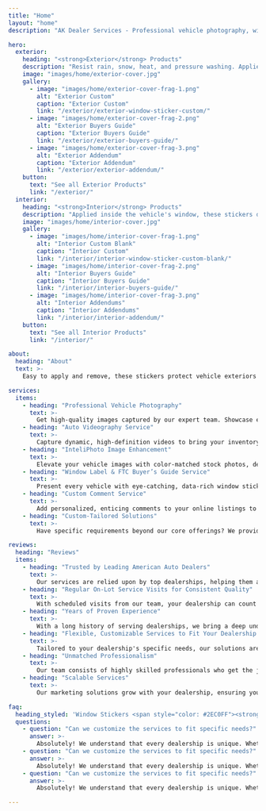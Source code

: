 ```yaml
---
title: "Home"
layout: "home"
description: "AK Dealer Services - Professional vehicle photography, window labels, videography, and more for auto dealerships."

hero:
  exterior:
    heading: "<strong>Exterior</strong> Products"
    description: "Resist rain, snow, heat, and pressure washing. Applied outside windows, they stay clear, peel off without damaging tint, and boost your lot's professional look."
    image: "images/home/exterior-cover.jpg"
    gallery:
      - image: "images/home/exterior-cover-frag-1.png"
        alt: "Exterior Custom"
        caption: "Exterior Custom"
        link: "/exterior/exterior-window-sticker-custom/"
      - image: "images/home/exterior-cover-frag-2.png"
        alt: "Exterior Buyers Guide"
        caption: "Exterior Buyers Guide"
        link: "/exterior/exterior-buyers-guide/"
      - image: "images/home/exterior-cover-frag-3.png"
        alt: "Exterior Addendum"
        caption: "Exterior Addendum"
        link: "/exterior/exterior-addendum/"
    button:
      text: "See all Exterior Products"
      link: "/exterior/"
  interior:
    heading: "<strong>Interior</strong> Products"
    description: "Applied inside the vehicle's window, these stickers deliver a clean, professional look. Ideal for standard conditions and provide clear visibility from outside."
    image: "images/home/interior-cover.jpg"
    gallery:
      - image: "images/home/interior-cover-frag-1.png"
        alt: "Interior Custom Blank"
        caption: "Interior Custom"
        link: "/interior/interior-window-sticker-custom-blank/"
      - image: "images/home/interior-cover-frag-2.png"
        alt: "Interior Buyers Guide"
        caption: "Interior Buyers Guide"
        link: "/interior/interior-buyers-guide/"
      - image: "images/home/interior-cover-frag-3.png"
        alt: "Interior Addendums"
        caption: "Interior Addendums"
        link: "/interior/interior-addendum/"
    button:
      text: "See all Interior Products"
      link: "/interior/"

about:
  heading: "About"
  text: >-
    Easy to apply and remove, these stickers protect vehicle exteriors and provide excellent visibility, allowing customers to conveniently view information from within the car.

services:
  items:
    - heading: "Professional Vehicle Photography"
      text: >-
        Get high-quality images captured by our expert team. Showcase every angle, detail, and feature so your online inventory truly shines.
    - heading: "Auto Videography Service"
      text: >-
        Capture dynamic, high-definition videos to bring your inventory to life. Offer a virtual test-drive experience that engages buyers and encourages them to take the next step.
    - heading: "InteliPhoto Image Enhancement"
      text: >-
        Elevate your vehicle images with color-matched stock photos, dealership branding, and professional editing. Make every car look its best.
    - heading: "Window Label & FTC Buyer’s Guide Service"
      text: >-
        Present every vehicle with eye-catching, data-rich window stickers. We use comprehensive VIN data and exclusive highlight technology to give buyers the info they need at a glance.
    - heading: "Custom Comment Service"
      text: >-
        Add personalized, enticing comments to your online listings to attract more customer interest and highlight each vehicle's unique features.
    - heading: "Custom-Tailored Solutions"
      text: >-
        Have specific requirements beyond our core offerings? We provide customizable services designed to meet your dealership's unique needs and help you stay ahead of the competition.

reviews:
  heading: "Reviews"
  items:
    - heading: "Trusted by Leading American Auto Dealers"
      text: >-
        Our services are relied upon by top dealerships, helping them achieve better results and drive sales.
    - heading: "Regular On-Lot Service Visits for Consistent Quality"
      text: >-
        With scheduled visits from our team, your dealership can count on consistently high-quality services that keep your inventory presentation polished and professional. This consistency leads to better buyer impressions and higher engagement.
    - heading: "Years of Proven Experience"
      text: >-
        With a long history of serving dealerships, we bring a deep understanding of the industry and the expertise needed to address your unique challenges. Our experience ensures reliable and effective solutions that deliver results every time.
    - heading: "Flexible, Customizable Services to Fit Your Dealership’s Goals"
      text: >-
        Tailored to your dealership's specific needs, our solutions are designed to help you stand out in a competitive market. Whether it's custom marketing strategies or specialized support, we focus on delivering measurable benefits for your business.
    - heading: "Unmatched Professionalism"
      text: >-
        Our team consists of highly skilled professionals who get the job done right the first time. We pride ourselves on delivering quick, high-quality work that exceeds expectations. You can trust us to handle your needs without disappointment.
    - heading: "Scalable Services"
      text: >-
        Our marketing solutions grow with your dealership, ensuring you stay competitive as your business expands.

faq:
  heading_styled: 'Window Stickers <span style="color: #2EC0FF"><strong>F.A.Q.</strong></span>'
  questions:
    - question: "Can we customize the services to fit specific needs?"
      answer: >-
        Absolutely! We understand that every dealership is unique. Whether it's custom comments, tailored photography styles, or specific branding requirements, we'll work with you to create a solution that meets your goals.
    - question: "Can we customize the services to fit specific needs?"
      answer: >-
        Absolutely! We understand that every dealership is unique. Whether it's custom comments, tailored photography styles, or specific branding requirements, we'll work with you to create a solution that meets your goals.
    - question: "Can we customize the services to fit specific needs?"
      answer: >-
        Absolutely! We understand that every dealership is unique. Whether it's custom comments, tailored photography styles, or specific branding requirements, we'll work with you to create a solution that meets your goals.

---
```

